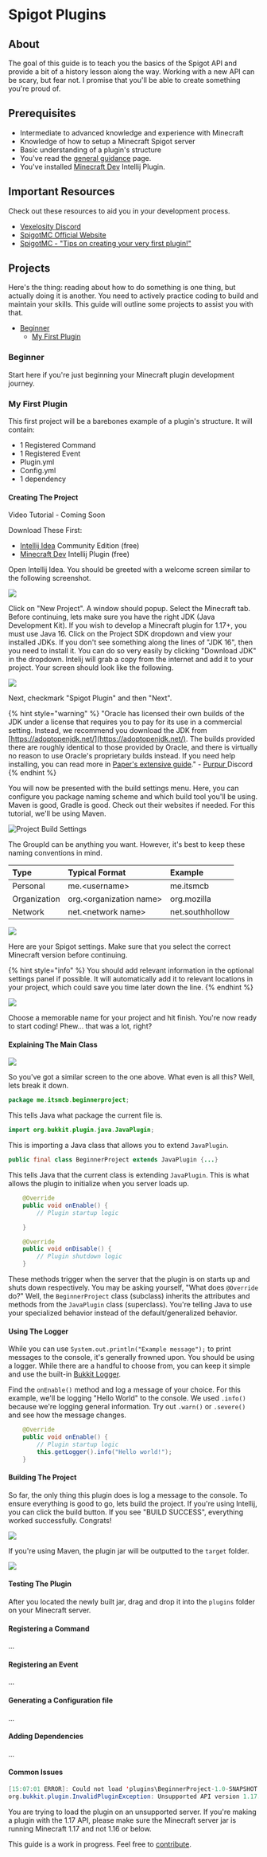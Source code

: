 # Spigot Plugins

## About

The goal of this guide is to teach you the basics of the Spigot API and provide a bit of a history lesson along the way. Working with a new API can be scary, but fear not. I promise that you'll be able to create something you're proud of.

## Prerequisites

* Intermediate to advanced knowledge and experience with Minecraft
* Knowledge of how to setup a Minecraft Spigot server
* Basic understanding of a plugin's structure
* You've read the [general guidance](general-guidance.md) page.
* You've installed [Minecraft Dev](https://minecraftdev.org/) Intellij Plugin.

## Important Resources

Check out these resources to aid you in your development process.

* [Vexelosity Discord](https://discord.com/invite/QW2m6bYG4S)
* [SpigotMC Official Website](https://www.spigotmc.org/)
* [SpigotMC - "Tips on creating your very first plugin!"](https://www.spigotmc.org/wiki/tips-on-creating-your-very-first-plugin/)

## Projects

Here's the thing: reading about how to do something is one thing, but actually doing it is another. You need to actively practice coding to build and maintain your skills. This guide will outline some projects to assist you with that.

* [Beginner](spigot-plugins.md#beginner)
  * [My First Plugin](spigot-plugins.md#my-first-plugin)

### Beginner

Start here if you're just beginning your Minecraft plugin development journey.

### My First Plugin

This first project will be a barebones example of a plugin's structure. It will contain:

* 1 Registered Command
* 1 Registered Event
* Plugin.yml
* Config.yml
* 1 dependency

#### Creating The Project

Video Tutorial - Coming Soon

Download These First:

* [Intellij Idea](https://www.jetbrains.com/idea/) Community Edition \(free\)
* [Minecraft Dev](https://minecraftdev.org/) Intellij Plugin \(free\)

Open Intellij Idea. You should be greeted with a welcome screen similar to the following screenshot.

![](https://i.imgur.com/Sn6T1M0.png)

Click on "New Project". A window should popup. Select the Minecraft tab. Before continuing, lets make sure you have the right JDK \(Java Development Kit\). If you wish to develop a Minecraft plugin for 1.17+, you must use Java 16. Click on the Project SDK dropdown and view your installed JDKs. If you don't see something along the lines of "JDK 16", then you need to install it. You can do so very easily by clicking "Download JDK" in the dropdown. Intelij will grab a copy from the internet and add it to your project. Your screen should look like the following.

![](https://i.imgur.com/LQe2LoP.png)

Next, checkmark "Spigot Plugin" and then "Next".

{% hint style="warning" %}
"Oracle has licensed their own builds of the JDK under a license that requires you to pay for its use in a commercial setting. Instead, we recommend you download the JDK from [https://adoptopenjdk.net/](https://adoptopenjdk.net/). The builds provided there are roughly identical to those provided by Oracle, and there is virtually no reason to use Oracle's proprietary builds instead. If you need help installing, you can read more in [Paper's extensive guide](https://paper.readthedocs.io/en/latest/java-update/index.html)." - [Purpur ](https://discord.gg/mtAAnkk)Discord
{% endhint %}

You will now be presented with the build settings menu. Here, you can configure you package naming scheme and which build tool you'll be using. Maven is good, Gradle is good. Check out their websites if needed. For this tutorial, we'll be using Maven.

![Project Build Settings](https://i.imgur.com/u2q55jR.png)

The GroupId can be anything you want. However, it's best to keep these naming conventions in mind.

| Type | Typical Format | Example |
| :--- | :--- | :--- |
| Personal | me.&lt;username&gt; | me.itsmcb |
| Organization | org.&lt;organization name&gt; | org.mozilla |
| Network | net.&lt;network name&gt; | net.southhollow |

![](https://i.imgur.com/efjityF.png)

Here are your Spigot settings. Make sure that you select the correct Minecraft version before continuing.

{% hint style="info" %}
You should add relevant information in the optional settings panel if possible. It will automatically add it to relevant locations in your project, which could save you time later down the line.
{% endhint %}

![](https://i.imgur.com/BRIK0PV.png)

Choose a memorable name for your project and hit finish. You're now ready to start coding! Phew... that was a lot, right?

#### Explaining The Main Class

![](https://i.imgur.com/vpv0koF.png)

So you've got a similar screen to the one above. What even is all this? Well, lets break it down.

```java
package me.itsmcb.beginnerproject;
```

This tells Java what package the current file is.

```java
import org.bukkit.plugin.java.JavaPlugin;
```

This is importing a Java class that allows you to extend `JavaPlugin`.

```java
public final class BeginnerProject extends JavaPlugin {...}
```

This tells Java that the current class is extending `JavaPlugin`. This is what allows the plugin to initialize when you server loads up.

```java
    @Override
    public void onEnable() {
        // Plugin startup logic

    }

    @Override
    public void onDisable() {
        // Plugin shutdown logic
    }
```

These methods trigger when the server that the plugin is on starts up and shuts down respectively. You may be asking yourself, "What does `@Override` do?" Well, the `BeginnerProject` class \(subclass\) inherits the attributes and methods from the `JavaPlugin` class \(superclass\). You're telling Java to use your specialized behavior instead of the default/generalized behavior.

#### Using The Logger

While you can use `System.out.println("Example message");` to print messages to the console, it's generally frowned upon. You should be using a logger. While there are a handful to choose from, you can keep it simple and use the built-in [Bukkit Logger](https://hub.spigotmc.org/javadocs/spigot/org/bukkit/plugin/PluginLogger.html).

Find the `onEnable()` method and log a message of your choice. For this example, we'll be logging "Hello World" to the console. We used `.info()` because we're logging general information. Try out `.warn()` or `.severe()` and see how the message changes.

```java
    @Override
    public void onEnable() {
        // Plugin startup logic
        this.getLogger().info("Hello world!");
    }
```

#### Building The Project

So far, the only thing this plugin does is log a message to the console. To ensure everything is good to go, lets build the project. If you're using Intellij, you can click the build button. If you see "BUILD SUCCESS", everything worked successfully. Congrats!

![](https://i.imgur.com/K54wou4.gif)

If you're using Maven, the plugin jar will be outputted to the `target` folder.

![](https://i.imgur.com/d7HxLtq.png)

#### Testing The Plugin

After you located the newly built jar, drag and drop it into the `plugins` folder on your Minecraft server.

#### 

#### Registering a Command

...

#### Registering an Event

...

#### Generating a Configuration file

...

#### Adding Dependencies

...

#### Common Issues

```java
[15:07:01 ERROR]: Could not load 'plugins\BeginnerProject-1.0-SNAPSHOT.jar' in folder 'plugins'
org.bukkit.plugin.InvalidPluginException: Unsupported API version 1.17...
```

You are trying to load the plugin on an unsupported server. If you're making a plugin with the 1.17 API, please make sure the Minecraft server jar is running Minecraft 1.17 and not 1.16 or below.

This guide is a work in progress. Feel free to [contribute](../contributing.md).

